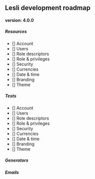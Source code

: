 ## Lesli development roadmap

#### version: 4.0.0

##### Resources
- [] Account
- [] Users
- [] Role descriptors
- [] Role & privileges
- [] Security
- [] Currencies
- [] Date & time
- [] Branding
- [] Theme

##### Tests
- [] Account
- [] Users
- [] Role descriptors
- [] Role & privileges
- [] Security
- [] Currencies
- [] Date & time
- [] Branding
- [] Theme

##### Generators


##### Emails
